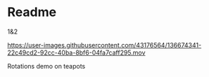 # Readme

1&2


https://user-images.githubusercontent.com/43176564/136674341-22c49cd2-92cc-40ba-8bf6-04fa7caff295.mov


Rotations demo on teapots

